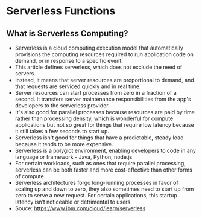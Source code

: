 # Serverless Functions

## What is Serverless Computing?
- Serverless is a cloud computing execution model that automatically provisions the computing resources required to run application code on demand, or in response to a specific event.
- This article defines serverless, which does not exclude the need of servers.
- Instead, it means that server resources are proportional to demand, and that requests are serviced quickly and in real time. 
- Server resources can start processes from zero in a fraction of a second. It transfers server maintenance responsibilities from the app's developers to the serverless provider. 
- It's also good for parallel processes because resources are paid by time rather than processing density, which is wonderful for compute applications but not so great for things that require low latency because it still takes a few seconds to start up. 
- Serverless isn't good for things that have a predictable, steady load because it tends to be more expensive.
- Serverless is a polyglot environment, enabling developers to code in any language or framework - Java, Python, node.js
- For certain workloads, such as ones that require parallel processing, serverless can be both faster and more cost-effective than other forms of compute.
- Serverless architectures forgo long-running processes in favor of scaling up and down to zero, they also sometimes need to start up from zero to serve a new request. For certain applications, this startup latency isn’t noticeable or detrimental to users.
- Souce: https://www.ibm.com/cloud/learn/serverless

